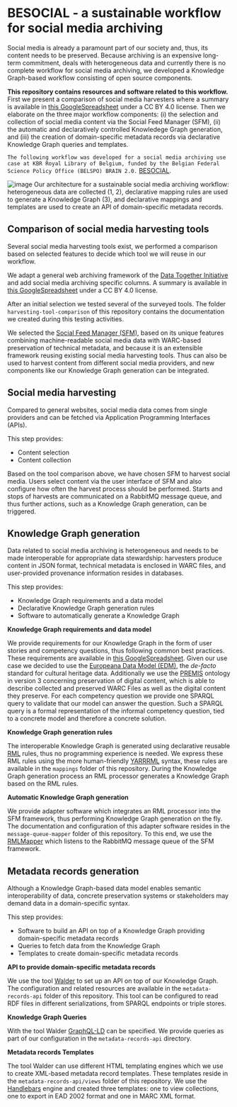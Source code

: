 # BESOCIAL - a sustainable workflow for social media archiving

Social media is already a paramount part of our society and, thus, its content needs to be preserved.
Because archiving is an expensive long-term commitment, deals with heterogeneous data
and currently there is no complete workflow for social media archiving,
we developed a Knowledge Graph-based workflow consisting of open source components.

**This repository contains resources and software related to this workflow.**
First we present a comparison of social media harvesters
where a summary is available in [this GoogleSpreadsheet](https://docs.google.com/spreadsheets/d/1nGuTC9Ww5yWZQ0wSUPPnIITMJBf1JyEaDOCO0Ve-O9U/edit#gid=0) under a CC BY 4.0 license.
Then we elaborate on the three major workflow components:
(i) the selection and collection of social media content via the Social Feed Manager (SFM),
(ii) the automatic and declaratively controlled Knowledege Graph generation, and
(iii) the creation of domain-specific metadata records via declarative Knowledge Graph queries and templates.


`The following workflow was developed for a social media archiving use case at KBR Royal Library of Belgium,
funded by the Belgian Federal Science Policy Office (BELSPO) BRAIN 2.0.` [BESOCIAL](https://kbr.be/en/projects/besocial/).

![image](https://user-images.githubusercontent.com/3501171/114556733-49e25180-9c69-11eb-97e4-9185b207c1bf.png)
Our architecture for a sustainable social media archiving workflow: heterogeneous data are collected (1, 2),
declarative mapping rules are used to generate a Knowledge Graph (3),
and declarative mappings and templates are used to create an API of domain-specific metadata records.

## Comparison of social media harvesting tools

Several social media harvesting tools exist,
we performed a comparison based on selected features to decide which tool we will reuse in our workflow.

We adapt a general web archiving framework of the [Data Together Initiative](https://github.com/datatogether/research/tree/master/web_archiving)
and add social media archiving specific columns.
A summary is available in [this GoogleSpreadsheet](https://docs.google.com/spreadsheets/d/1nGuTC9Ww5yWZQ0wSUPPnIITMJBf1JyEaDOCO0Ve-O9U/edit#gid=0) under a CC BY 4.0 license.

After an initial selection we tested several of the surveyed tools.
The folder `harvesting-tool-comparison` of this repository contains the documentation
we created during this testing activities.


We selected the [Social Feed Manager (SFM)](https://gwu-libraries.github.io/sfm-ui/),
based on its unique features combining machine-readable social media data with WARC-based preservation of technical metadata,
and because it is an extensible framework reusing existing social media harvesting tools.
Thus can also be used to harvest content from different social media providers,
and new components like our Knowledge Graph generation can be integrated.

## Social media harvesting

Compared to general websites, social media data comes from single providers and can be fetched via Application Programming Interfaces (APIs).

This step provides:

* Content selection
* Content collection

Based on the tool comparison above, we have chosen SFM to harvest social media.
Users select content via the user interface of SFM and also configure how often the harvest process
should be performed. Starts and stops of harvests are communicated on a RabbitMQ message queue,
and thus further actions, such as a Knowledge Graph generation, can be triggered.

## Knowledge Graph generation

Data related to social media archiving is heterogeneous and needs to be made interoperable for appropriate data stewardship:
harvesters produce content in JSON format, technical metadata is enclosed in WARC files,
and user-provided provenance information resides in databases.

This step provides:

* Knowledge Graph requirements and a data model
* Declarative Knowledge Graph generation rules
* Software to automatically generate a Knowledge Graph

**Knowledge Graph requirements and data model**

We provide requirements for our Knowledge Graph in the form of user stories
and competency questions, thus following common best practices.
These requirements are available in [this GoogleSpreadsheet](#).
Given our use case we decided to use the [Europeana Data Model (EDM)](https://pro.europeana.eu/page/edm-documentation), the *de-facto* standard for cultural heritage data.
Additionally we use the [PREMIS](https://www.loc.gov/standards/premis/ontology/owl-version3.html) ontology in version 3 concerning preservation of digital content,
which is able to describe collected and preserved WARC Files as well as the digital content they preserve.
For each competency question we provide one SPARQL query to validate that our model can answer the question.
Such a SPARQL query is a formal representation of the informal competency question, tied to a concrete model and therefore a concrete solution.

**Knowledge Graph generation rules**

The interoperable Knowledge Graph is generated using declarative reusable [RML](https://rml.io/specs/rml/) rules, thus no programming experience is needed.
We express these RML rules using the more human-friendly [YARRRML](https://rml.io/yarrrml/) syntax,
these rules are available in the `mappings` folder of this repository.
During the Knowledge Graph generation process an RML processor generates a Knowledge Graph based on the RML rules.

**Automatic Knowledge Graph generation**

We provide adapter software which integrates an RML processor into the SFM framework,
thus performing Knowledge Graph generation on the fly.
The documentation and configuration of this adapter software resides in the `message-queue-mapper` folder of this repository.
To this end, we use the [RMLMapper](https://github.com/RMLio/rmlmapper-java) which listens to the RabbitMQ message queue of the SFM framework.


## Metadata records generation

Although a Knowledge Graph-based data model enables semantic interoperability of data,
concrete preservation systems or stakeholders may demand data in a domain-specific syntax.

This step provides:

* Software to build an API on top of a Knowledge Graph providing domain-specific metadata records
* Queries to fetch data from the Knowledge Graph
* Templates to create domain-specific metadata records

**API to provide domain-specific metadata records**

We use the tool [Walder](https://github.com/KNowledgeOnWebScale/walder) to set up an API on top of our Knowledge Graph.
The configuration and related resources are available in the `metadata-records-api` folder of this repository.
This tool can be configured to read RDF files in different serializations, from SPARQL endpoints or triple stores.

**Knowledge Graph Queries**

With the tool Walder [GraphQL-LD](https://comunica.dev/docs/query/advanced/graphql_ld/) can be specified.
We provide queries as part of our configuration in the `metadata-records-api` directory.

**Metadata records Templates**

The tool Walder can use different HTML templating engines which we use to create XML-based metadata record templates.
These templates reside in the `metadata-records-api/views` folder of this repository.
We use the [Handlebars](https://handlebarsjs.com/) engine and created three templates:
one to view collections, one to export in EAD 2002 format and one in MARC XML format.
